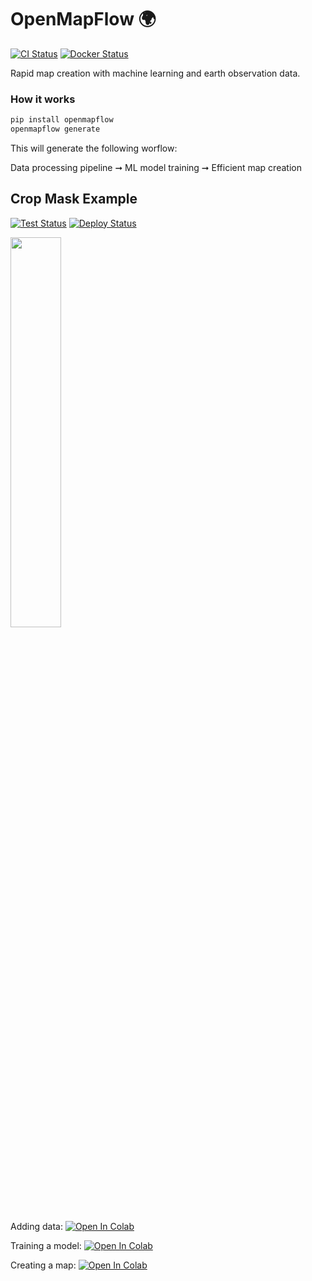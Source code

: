 # OpenMapFlow 🌍

[![CI Status](https://github.com/nasaharvest/openmapflow/actions/workflows/ci.yml/badge.svg)](https://github.com/nasaharvest/openmapflow/actions/workflows/ci.yml)
[![Docker Status](https://github.com/nasaharvest/openmapflow/actions/workflows/docker.yml/badge.svg)](https://github.com/nasaharvest/openmapflow/actions/workflows/docker.yml)

Rapid map creation with machine learning and earth observation data.


### How it works
```bash
pip install openmapflow
openmapflow generate
```
This will generate the following worflow: 

Data processing pipeline ➞ ML model training ➞ Efficient map creation

## Crop Mask Example

[![Test Status](https://github.com/nasaharvest/openmapflow/actions/workflows/crop-mask-example-test.yml/badge.svg)](https://github.com/nasaharvest/openmapflow/actions/workflows/crop-mask-example-test.yml)
[![Deploy Status](https://github.com/nasaharvest/openmapflow/actions/workflows/crop-mask-example-deploy.yml/badge.svg)](https://github.com/nasaharvest/openmapflow/actions/workflows/crop-mask-example-deploy.yml)

<img src="https://storage.googleapis.com/harvest-public-assets/openmapflow/crop-mask-example-map.png" width="40%"/>

Adding data: [![Open In Colab](https://colab.research.google.com/assets/colab-badge.svg)](https://colab.research.google.com/github/nasaharvest/openmapflow/blob/main/crop-mask-example/notebooks/new_data.ipynb) 

Training a model: [![Open In Colab](https://colab.research.google.com/assets/colab-badge.svg)](https://colab.research.google.com/github/nasaharvest/openmapflow/blob/main/crop-mask-example/notebooks/train.ipynb)

Creating a map: [![Open In Colab](https://colab.research.google.com/assets/colab-badge.svg)](https://colab.research.google.com/github/nasaharvest/openmapflow/blob/main/notebooks/create_map.ipynb)



